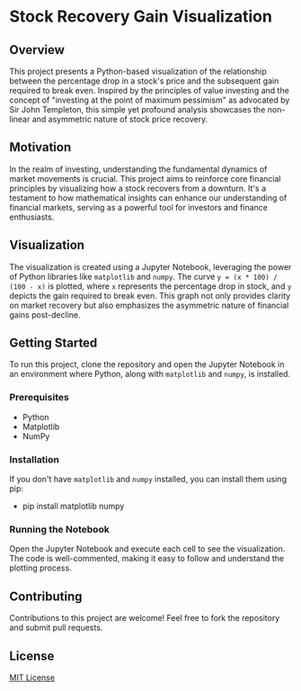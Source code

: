 # Stock Recovery Gain Visualization

## Overview
This project presents a Python-based visualization of the relationship between the percentage drop in a stock's price and the subsequent gain required to break even. Inspired by the principles of value investing and the concept of "investing at the point of maximum pessimism" as advocated by Sir John Templeton, this simple yet profound analysis showcases the non-linear and asymmetric nature of stock price recovery.

## Motivation
In the realm of investing, understanding the fundamental dynamics of market movements is crucial. This project aims to reinforce core financial principles by visualizing how a stock recovers from a downturn. It's a testament to how mathematical insights can enhance our understanding of financial markets, serving as a powerful tool for investors and finance enthusiasts.

## Visualization
The visualization is created using a Jupyter Notebook, leveraging the power of Python libraries like `matplotlib` and `numpy`. The curve `y = (x * 100) / (100 - x)` is plotted, where `x` represents the percentage drop in stock, and `y` depicts the gain required to break even. This graph not only provides clarity on market recovery but also emphasizes the asymmetric nature of financial gains post-decline.

## Getting Started
To run this project, clone the repository and open the Jupyter Notebook in an environment where Python, along with `matplotlib` and `numpy`, is installed.

### Prerequisites
- Python
- Matplotlib
- NumPy

### Installation
If you don't have `matplotlib` and `numpy` installed, you can install them using pip:
- pip install matplotlib numpy


### Running the Notebook
Open the Jupyter Notebook and execute each cell to see the visualization. The code is well-commented, making it easy to follow and understand the plotting process.

## Contributing
Contributions to this project are welcome! Feel free to fork the repository and submit pull requests.

## License
[MIT License](LICENSE)
